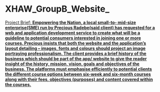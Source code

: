 # XHAW_GroupB_Website_
<u>Project Brief<u>\:
**Empowering the Nation, a local small-to- mid-size enterprise(SME) run by Precious Radebe(said client) has requested for a web and application development service to create what will be a guideline to potential consumers interested in joining one or more courses. Precious insists that both the website and the application’s layout detailing – images, fonts and colours should project an image portraying professionalism. The client provides a brief history of the business which should be part of the app/ website to give the reader insight of the history, mission, vision, goals and objectives of the business. The platforms must emphasise efficiently to potential clients the different course options between six-week and six-month courses along with their fees, objectives (purposes) and content covered within the courses.**

